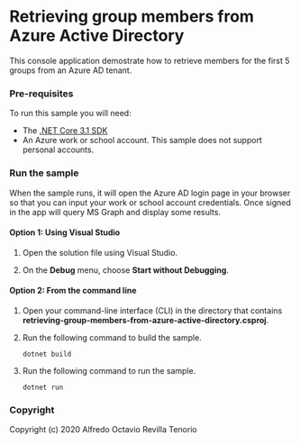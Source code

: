 # Retrieving group members from Azure Active Directory

This console application demostrate how to retrieve members for the first 5 groups from an Azure AD tenant.

### Pre-requisites

To run this sample you will need:

- The [.NET Core 3.1 SDK](https://dotnet.microsoft.com/download)
- An Azure work or school account. This sample does not support personal accounts.


### Run the sample

When the sample runs, it will open the Azure AD login page in your browser so that you can input your work or school account credentials. Once signed in the app will query MS Graph and display some results.

#### Option 1: Using Visual Studio

1. Open the solution file using Visual Studio.

1. On the **Debug** menu, choose **Start without Debugging**.

#### Option 2: From the command line

1. Open your command-line interface (CLI) in the directory that contains **retrieving-group-members-from-azure-active-directory.csproj**.

1. Run the following command to build the sample.

    ```Shell
    dotnet build
    ```

1. Run the following command to run the sample.

    ```Shell
    dotnet run
    ``` 

### Copyright

Copyright (c) 2020 Alfredo Octavio Revilla Tenorio